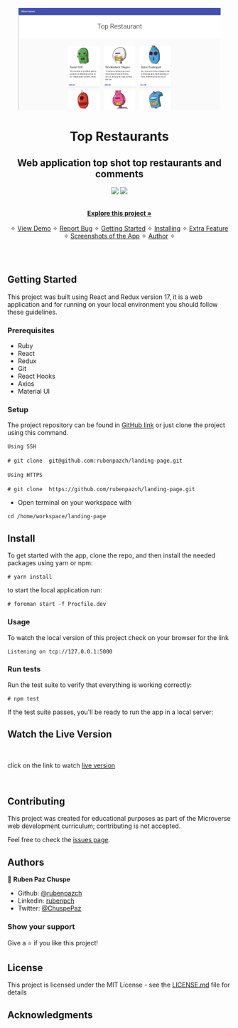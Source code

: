 <p align="center">
    <img src="./images/present.png"
        height="230">
</p>

<p align="center">
    <h1 align="center"> Top Restaurants  </h1>    
</p>

<p align="center">
    <h2 align="center"> Web application top shot top restaurants and comments </h2>    
</p>


<p align="center">    
    <a href="https://www.w3schools.com/js/js_es6.asp" alt="JavaScript">
        <img src="https://img.shields.io/badge/JavaScript-6.0.0-yellowgreen" /></a>
    <a href="https://webpack.js.org/" alt="Webpack">
        <img src="https://img.shields.io/badge/Webpack%204-4.0.0-lightgrey" /></a>      
    
    
</p>

  <p align="center">    
    <br />
    <a href="https://github.com/rubenpazch/landing-page"><strong>Explore this project »</strong></a>
    <br />
    <br />&#10023;
    <a href="https://desolate-reef-34872.herokuapp.com/">View Demo</a>   &#10023;  
    <a href="https://github.com/rubenpazch/landing-page/issues">Report Bug</a>    &#10023;
    <a href="#Getting-Started">Getting Started</a> &#10023; <a href="#Install">Installing</a> &#10023;
    <a href="#Extra-Feature">Extra Feature</a> &#10023;
    <a href="#Screenshots-of-the-App">Screenshots of the App</a> &#10023;
    <a href="#Authors">Author</a> &#10023;
    
  </p>



<br/>




<br/>

## Getting Started

This project was built using React and Redux version 17, it is a web application and for running on your local environment you should follow these guidelines.


### Prerequisites

- Ruby 
- React
- Redux 
- Git
- React Hooks
- Axios
- Material UI

### Setup

The project repository can be found in [GitHub link](https://github.com/rubenpazch/landing-page) or just clone the project using this command. 



```
Using SSH 

# git clone  git@github.com:rubenpazch/landing-page.git

Using HTTPS

# git clone  https://github.com/rubenpazch/landing-page.git

```

+ Open terminal on your workspace with

```
cd /home/workspace/landing-page
```


## Install


To get started with the app, clone the repo, and then install the needed packages using yarn or npm:

```
# yarn install
```

to start the local application run:

```
# foreman start -f Procfile.dev
```


### Usage

To watch the local version of this project check on your browser for the link 

```
Listening on tcp://127.0.0.1:5000
```

### Run tests

Run the test suite to verify that everything is working correctly:

```
# npm test
```

If the test suite passes, you'll be ready to run the app in a local server:



## Watch the Live Version

<br/>

click on the link to watch [live version](https://desolate-reef-34872.herokuapp.com/)

<br/>






## Contributing

This project was created for educational purposes as part of the Microverse web development curriculum; contributing is not accepted.

Feel free to check the [issues page](https://github.com/rubenpazch/landing-page/issues).


## Authors

👤 **Ruben Paz Chuspe**

- Github: [@rubenpazch](https://github.com/rubenpazch)
- Linkedin: [rubenpch](https://www.linkedin.com/in/rubenpch/)
- Twitter: [@ChuspePaz](https://twitter.com/ChuspePaz)

### Show your support

Give a ⭐️ if you like this project!


## License

This project is licensed under the MIT License - see the [LICENSE.md](LICENSE.md) file for details

## Acknowledgments

